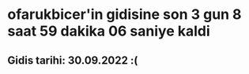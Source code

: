 # ofarukbicer'in gidisine son 3 gun 8 saat 59 dakika 06 saniye kaldi

## Gidis tarihi: 30.09.2022 :(